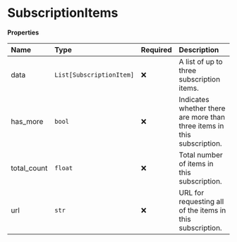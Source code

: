 # SubscriptionItems

**Properties**

| Name        | Type                     | Required | Description                                                             |
| :---------- | :----------------------- | :------- | :---------------------------------------------------------------------- |
| data        | `List[SubscriptionItem]` | ❌       | A list of up to three subscription items.                               |
| has_more    | `bool`                   | ❌       | Indicates whether there are more than three items in this subscription. |
| total_count | `float`                  | ❌       | Total number of items in this subscription.                             |
| url         | `str`                    | ❌       | URL for requesting all of the items in this subscription.               |
